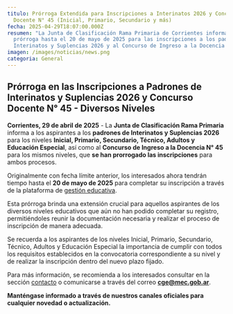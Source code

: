 ```yaml
---
titulo: Prórroga Extendida para Inscripciones a Interinatos 2026 y Concurso
  Docente N° 45 (Inicial, Primario, Secundario y más)
fecha: 2025-04-29T18:07:00.000Z
resumen: "La Junta de Clasificación Rama Primaria de Corrientes informa la
  prórroga hasta el 20 de mayo de 2025 para las inscripciones a los padrones de
  Interinatos y Suplencias 2026 y al Concurso de Ingreso a la Docencia N° 45 "
imagen: /images/noticias/news.png
categoria: General
---
```


## Prórroga en las Inscripciones a Padrones de Interinatos y Suplencias 2026 y Concurso Docente N° 45 - Diversos Niveles

**Corrientes, 29 de abril de 2025** - La **Junta de Clasificación Rama Primaria** informa a los aspirantes a los **padrones de Interinatos y Suplencias 2026** para los niveles **Inicial, Primario, Secundario, Técnico, Adultos y Educación Especial**, así como al **Concurso de Ingreso a la Docencia N° 45** para los mismos niveles, que **se han prorrogado las inscripciones** para ambos procesos.

Originalmente con fecha límite anterior, los interesados ahora tendrán tiempo hasta el **20 de mayo de 2025** para completar su inscripción a través de la plataforma de [gestión educativa](https://ge.mec.gob.ar).

Esta prórroga brinda una extensión crucial para aquellos aspirantes de los diversos niveles educativos que aún no han podido completar su registro, permitiéndoles reunir la documentación necesaria y realizar el proceso de inscripción de manera adecuada.

Se recuerda a los aspirantes de los niveles Inicial, Primario, Secundario, Técnico, Adultos y Educación Especial la importancia de cumplir con todos los requisitos establecidos en la convocatoria correspondiente a su nivel y de realizar la inscripción dentro del nuevo plazo fijado.

Para más información, se recomienda a los interesados consultar en la sección [contacto](consejo.geroserial.com/contacto) o comunicarse a través del correo **cge@mec.gob.ar**.

**Manténgase informado a través de nuestros canales oficiales para cualquier novedad o actualización.**
